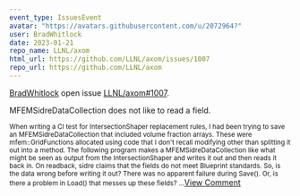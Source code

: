 ```yaml
---
event_type: IssuesEvent
avatar: "https://avatars.githubusercontent.com/u/2072964?"
user: BradWhitlock
date: 2023-01-21
repo_name: LLNL/axom
html_url: https://github.com/LLNL/axom/issues/1007
repo_url: https://github.com/LLNL/axom
---
```


<a href='https://github.com/BradWhitlock' target='_blank'>BradWhitlock</a> open issue <a href='https://github.com/LLNL/axom/issues/1007' target='_blank'>LLNL/axom#1007</a>.

<p>MFEMSidreDataCollection does not like to read a field.</p><small>When writing a CI test for IntersectionShaper replacement rules, I had been trying to save an MFEMSidreDataCollection that included volume fraction arrays. These were mfem::GridFunctions allocated using code that I don't recall modifying other than splitting it out into a method. The following program makes a MFEMSidreDataCollection like what might be seen as output from the IntersectionShaper and writes it out and then reads it back in. On readback, sidre claims that the fields do not meet Blueprint standards. So, is the data wrong before writing it out? There was no apparent failure during Save(). Or, is there a problem in Load() that messes up these fields?...</small><a href='https://github.com/LLNL/axom/issues/1007' target='_blank'>View Comment</a>